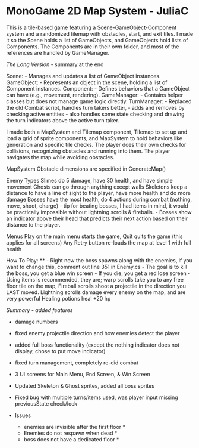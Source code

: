 
# MonoGame 2D Map System - JuliaC

This is a tile-based game featuring a Scene-GameObject-Component system and a randomized tilemap with obstacles, start, and exit tiles.
I made it so the Scene holds a list of GameObjects, and GameObjects hold lists of Components. The Components are in their own folder, and most of the references are handled by GameManager.

*The Long Version* - summary at the end

Scene: 
	- Manages and updates a list of GameObject instances.
GameObject: 
	- Represents an object in the scene, holding a list of Component instances.
Component: 
	- Defines behaviors that a GameObject can have (e.g., movement, rendering).
GameManager: 
	- Contains helper classes but does not manage game logic directly.
TurnManager: 
	- Replaced the old Combat script, handles turn takers better, 
	- adds and removes by checking active entities
	- also handles some state checking and drawing the turn indicators above the active turn taker.

I made both a MapSystem and Tilemap component, Tilemap to set up and load a grid of sprite components, and MapSystem to hold behaviors like generation and specific tile checks.
The player does their own checks for collisions, recognizing obstacles and running into them.
The player navigates the map while avoiding obstacles.

MapSystem
Obstacle dimensions are specified in GenerateMap()

Enemy Types
Slimes do 5 damage, have 30 health, and have simple movement
Ghosts can go through anything except walls
Skeletons keep a distance to have a line of sight to the player, have more health and do more damage
Bosses have the most health, do 4 actions during combat (nothing, move, shoot, charge)
	- tip for beating bosses, I had items in mind, 
		it would be practically impossible without lightning scrolls & fireballs.
	- Bosses show an indicator above their head that predicts 
		their next action based on their distance to the player.

Menus
Play on the main menu starts the game, Quit quits the game (this applies for all screens)
Any Retry button re-loads the map at level 1 with full health

How To Play: **
	- Right now the boss spawns along with the enemies, 
		if you want to change this, comment out line 351 in Enemy.cs
	- The goal is to kill the boss, you get a blue win screen
	- If you die, you get a red lose screen
	- Using items is recommended, they are; 
		warp scrolls take you to any free floor tile on the map,
		Fireball scrolls shoot a projectile in the direction you LAST moved.
		Lightning scrolls damage every enemy on the map, and are very powerful
		Healing potions heal +20 hp


*Summary - added features*
- damage numbers
- fixed enemy projectile direction and how enemies detect the player
- added full boss functionality (except the nothing indicator does not display, chose to put move indicator)
- fixed turn management, completely re-did combat
- 3 UI screens for Main Menu, End Screen, & Win Screen
- Updated Skeleton & Ghost sprites, added all boss sprites
- Fixed bug with multiple turns/items used, was player input missing previousState check/lock

- Issues
	* enemies are invisible after the first floor *
	* Enemies do not respawn when dead *
	* boss does not have a dedicated floor *